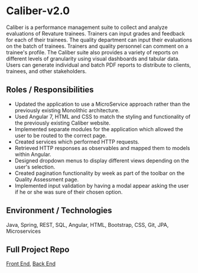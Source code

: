 # Caliber-v2.0
Caliber is a performance management suite to collect and analyze evaluations of Revature trainees. Trainers can input grades and feedback for each of their trainees. The quality department can input their evaluations on the batch of trainees. Trainers and quality personnel can comment on a trainee's profile. The Caliber suite also provides a variety of reports on different levels of granularity using visual dashboards and tabular data. Users can generate individual and batch PDF reports to distribute to clients, trainees, and other stakeholders.

## Roles / Responsibilities
* Updated the application to use a MicroService approach rather than the previously existing Monolithic architecture.
* Used Angular 7, HTML and CSS to match the styling and functionality of the previously existing Caliber website.
* Implemented separate modules for the application which allowed the user to be routed to the correct page.
* Created services which performed HTTP requests.
* Retrieved HTTP responses as observables and mapped them to models within Angular.
* Designed dropdown menus to display different views depending on the user's selection.
* Created pagination functionality by week as part of the toolbar on the Quality Assessment page.
* Implemented input validation by having a modal appear asking the user if he or she was sure of their chosen option.

## Environment / Technologies
Java, Spring, REST, SQL, Angular, HTML, Bootstrap, CSS, Git, JPA, Microservices

## Full Project Repo
[Front End](https://github.com/revaturelabs/caliber-client-2.0), [Back End](https://github.com/revaturelabs/caliber-quality-audit-service)

